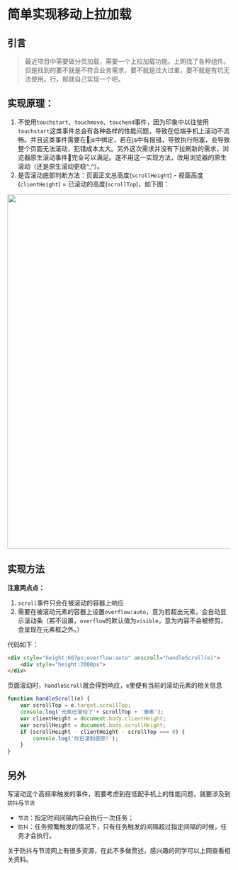 # 简单实现移动上拉加载
## 引言
> 最近项目中需要做分页加载，需要一个上拉加载功能。上网找了各种组件。但是找到的要不就是不符合业务需求，要不就是过大过重，要不就是有坑无法使用。行，那就自己实现一个吧。

## 实现原理：
1. 不使用`touchstart`、`touchmove`、`touchend`事件，因为印象中以往使用`touchstart`这类事件总会有各种各样的性能问题，导致在低端手机上滚动不流畅。并且这类事件需要在js中绑定，若在js中有报错，导致执行阻塞，会导致整个页面无法滚动，犯错成本太大。另外这次需求并没有下拉刷新的需求，浏览器原生滚动事件完全可以满足。遂不用这一实现方法，改用浏览器的原生滚动（还是原生滚动更稳^_^）。
2. 是否滚动底部判断方法：页面正文总高度(`scrollHeight`) - 视窗高度(`clientHeight`) = 已滚动的高度(`scrollTop`)，如下图：

<img src="https://api.superbed.cn/pic/5bfa690fc4ff9e058246024d" width="800px"/>

## 实现方法
**注意两点点：**
1. `scroll`事件只会在被滚动的容器上响应
2. 需要在被滚动元素的容器上设置`overflow:auto`，意为若超出元素，会自动显示滚动条（若不设置，`overflow`的默认值为`visible`，意为内容不会被修剪，会呈现在元素框之外。）

代码如下：
```html
<div style="height:667px;overflow:auto" onscroll="handleScroll(e)">
    <div style="height:2000px">
</div>
```
页面滚动时，`handleScroll`就会得到响应，`e`里便有当前的滚动元素的相关信息

```javascript
function handleScroll(e) {
    var scrollTop = e.target.scrollTop;
    console.log('元素已滚动了'+ scrollTop + '像素');
    var clientHeight = document.body.clientHeight;
    var scrollHeight = document.body.scrollHeight;
    if (scrollHeight - clientHeight - scrollTop === 0) {
        console.log('你已滚到底部!');
    }
}
```

## 另外
写滚动这个高频率触发的事件，若要考虑到在低配手机上的性能问题，就要涉及到`防抖`与`节流`

- `节流`：指定时间间隔内只会执行一次任务；
- `防抖`：任务频繁触发的情况下，只有任务触发的间隔超过指定间隔的时候，任务才会执行。

关于防抖与节流网上有很多资源，在此不多做赘述，感兴趣的同学可以上网查看相关资料。
